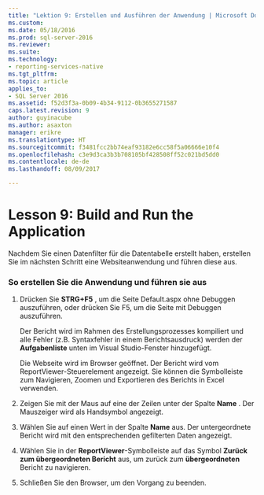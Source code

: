 ```yaml
---
title: "Lektion 9: Erstellen und Ausführen der Anwendung | Microsoft Docs"
ms.custom: 
ms.date: 05/18/2016
ms.prod: sql-server-2016
ms.reviewer: 
ms.suite: 
ms.technology:
- reporting-services-native
ms.tgt_pltfrm: 
ms.topic: article
applies_to:
- SQL Server 2016
ms.assetid: f52d3f3a-0b09-4b34-9112-0b3655271587
caps.latest.revision: 9
author: guyinacube
ms.author: asaxton
manager: erikre
ms.translationtype: HT
ms.sourcegitcommit: f3481fcc2bb74eaf93182e6cc58f5a06666e10f4
ms.openlocfilehash: c3e9d3ca3b3b708105bf428508ff52c021bd5dd0
ms.contentlocale: de-de
ms.lasthandoff: 08/09/2017

---
```

# <a name="lesson-9-build-and-run-the-application"></a>Lesson 9: Build and Run the Application
Nachdem Sie einen Datenfilter für die Datentabelle erstellt haben, erstellen Sie im nächsten Schritt eine Websiteanwendung und führen diese aus.  
  
### <a name="to-build-and-run-the-application"></a>So erstellen Sie die Anwendung und führen sie aus  
  
1.  Drücken Sie **STRG+F5** , um die Seite Default.aspx ohne Debuggen auszuführen, oder drücken Sie F5, um die Seite mit Debuggen auszuführen.  
  
    Der Bericht wird im Rahmen des Erstellungsprozesses kompiliert und alle Fehler (z.B. Syntaxfehler in einem Berichtsausdruck) werden der **Aufgabenliste** unten im Visual Studio-Fenster hinzugefügt.  
  
    Die Webseite wird im Browser geöffnet. Der Bericht wird vom ReportViewer-Steuerelement angezeigt. Sie können die Symbolleiste zum Navigieren, Zoomen und Exportieren des Berichts in Excel verwenden.  
  
2.  Zeigen Sie mit der Maus auf eine der Zeilen unter der Spalte **Name** . Der Mauszeiger wird als Handsymbol angezeigt.  
  
3.  Wählen Sie auf einen Wert in der Spalte **Name** aus. Der untergeordnete Bericht wird mit den entsprechenden gefilterten Daten angezeigt.  
  
4.  Wählen Sie in der **ReportViewer**-Symbolleiste auf das Symbol **Zurück zum übergeordneten Bericht** aus, um zurück zum **übergeordneten** Bericht zu navigieren.  
  
5.  Schließen Sie den Browser, um den Vorgang zu beenden.  
  
  
  


